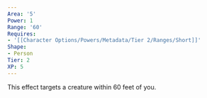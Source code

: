 ```yaml
---
Area: '5'
Power: 1
Range: '60'
Requires:
- '[[Character Options/Powers/Metadata/Tier 2/Ranges/Short]]'
Shape:
- Person
Tier: 2
XP: 5
---
```


This effect targets a creature within 60 feet of you.